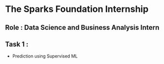 # The Sparks Foundation Internship
## Role : Data Science and Business Analysis Intern
## Task 1 : 
* Prediction using Supervised ML 
